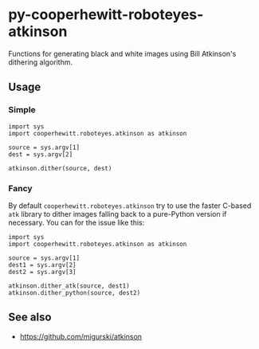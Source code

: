 # py-cooperhewitt-roboteyes-atkinson

Functions for generating black and white images using Bill Atkinson's dithering
algorithm.

## Usage

### Simple

	import sys
	import cooperhewitt.roboteyes.atkinson as atkinson

	source = sys.argv[1]
	dest = sys.argv[2]

	atkinson.dither(source, dest)

### Fancy

By default `cooperhewitt.roboteyes.atkinson` try to use the faster C-based `atk`
library to dither images falling back to a pure-Python version if necessary. You
can for the issue like this:

	import sys
	import cooperhewitt.roboteyes.atkinson as atkinson

	source = sys.argv[1]
	dest1 = sys.argv[2]
	dest2 = sys.argv[3]

	atkinson.dither_atk(source, dest1)
	atkinson.dither_python(source, dest2)

## See also

* https://github.com/migurski/atkinson
